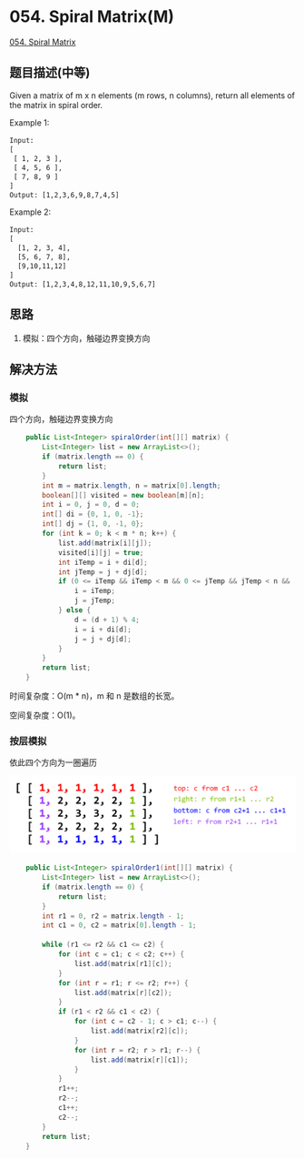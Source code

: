 # 054. Spiral Matrix\(M\)

[054. Spiral Matrix](https://leetcode-cn.com/problems/spiral-matrix/)

## 题目描述\(中等\)

Given a matrix of m x n elements \(m rows, n columns\), return all elements of the matrix in spiral order.

Example 1:

```
Input:
[
 [ 1, 2, 3 ],
 [ 4, 5, 6 ],
 [ 7, 8, 9 ]
]
Output: [1,2,3,6,9,8,7,4,5]
```

Example 2:

```
Input:
[
  [1, 2, 3, 4],
  [5, 6, 7, 8],
  [9,10,11,12]
]
Output: [1,2,3,4,8,12,11,10,9,5,6,7]
```

## 思路

1. 模拟：四个方向，触碰边界变换方向

## 解决方法

### 模拟

四个方向，触碰边界变换方向

```java
    public List<Integer> spiralOrder(int[][] matrix) {
        List<Integer> list = new ArrayList<>();
        if (matrix.length == 0) {
            return list;
        }
        int m = matrix.length, n = matrix[0].length;
        boolean[][] visited = new boolean[m][n];
        int i = 0, j = 0, d = 0;
        int[] di = {0, 1, 0, -1};
        int[] dj = {1, 0, -1, 0};
        for (int k = 0; k < m * n; k++) {
            list.add(matrix[i][j]);
            visited[i][j] = true;
            int iTemp = i + di[d];
            int jTemp = j + dj[d];
            if (0 <= iTemp && iTemp < m && 0 <= jTemp && jTemp < n && !visited[iTemp][jTemp]) {
                i = iTemp;
                j = jTemp;
            } else {
                d = (d + 1) % 4;
                i = i + di[d];
                j = j + dj[d];
            }
        }
        return list;
    }
```

时间复杂度：O\(m \* n\)，m 和 n 是数组的长宽。

空间复杂度：O\(1\)。

### 按层模拟

依此四个方向为一圈遍历

![](../assets/001-100/054-s-2-1.png)

```java
    public List<Integer> spiralOrder1(int[][] matrix) {
        List<Integer> list = new ArrayList<>();
        if (matrix.length == 0) {
            return list;
        }
        int r1 = 0, r2 = matrix.length - 1;
        int c1 = 0, c2 = matrix[0].length - 1;

        while (r1 <= r2 && c1 <= c2) {
            for (int c = c1; c < c2; c++) {
                list.add(matrix[r1][c]);
            }
            for (int r = r1; r <= r2; r++) {
                list.add(matrix[r][c2]);
            }
            if (r1 < r2 && c1 < c2) {
                for (int c = c2 - 1; c > c1; c--) {
                    list.add(matrix[r2][c]);
                }
                for (int r = r2; r > r1; r--) {
                    list.add(matrix[r][c1]);
                }
            }
            r1++;
            r2--;
            c1++;
            c2--;
        }
        return list;
    }
```



